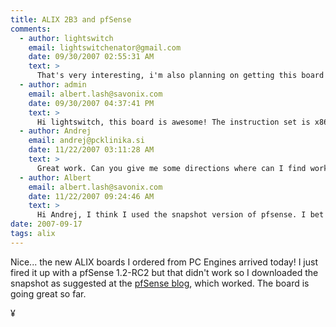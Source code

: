```yaml
---
title: ALIX 2B3 and pfSense
comments:
  - author: lightswitch
    email: lightswitchenator@gmail.com
    date: 09/30/2007 02:55:31 AM
    text: >
      That's very interesting, i'm also planning on getting this board to do routing serve small internal sites, dns, ntp..., nothing too heavy, anyway, i'd appreciate some help. What's the instruction set? x86? How's the performance/reliability?<br/>I left my email address there,<br/><br/>thanks
  - author: admin
    email: albert.lash@savonix.com
    date: 09/30/2007 04:37:41 PM
    text: >
      Hi lightswitch, this board is awesome! The instruction set is x86, about equivalent to a 586. Very reliable, but not super speedy. For services which can be cached in memory, it will be great, but compiling takes a while. I compiled a custom kernel for it to take advantage of the ocf-linux CryptoAPI device, and it worked fine but took awhile.<br/><br/>Depending on your needs, you might want to evaluate the ALIX "C" class as well. It only has one ethernet port, but has support for VGA graphics, which makes it much easier to get up and running. It also has a PCI slot if you wanted to add more ethernet ports.
  - author: Andrej
    email: andrej@pcklinika.si
    date: 11/22/2007 03:11:28 AM
    text: >
      Great work. Can you give me some directions where can I find working image for ALIX2c0 board?<br/><br/>Regards,<br/><br/>Andrej
  - author: Albert
    email: albert.lash@savonix.com
    date: 11/22/2007 09:24:46 AM
    text: >
      Hi Andrej, I think I used the snapshot version of pfsense. I bet the newer 1.2-RC3 image will work fine. Good luck! Let us know how you make out.
date: 2007-09-17
tags: alix
---
```

Nice... the new ALIX boards I ordered from PC Engines arrived today! I just fired it up with a pfSense 1.2-RC2 but that didn't work so I downloaded the snapshot as suggested at the <a href="http://blog.pfsense.org/?p=139">pfSense blog</a>, which worked. The board is going great so far.

¥


